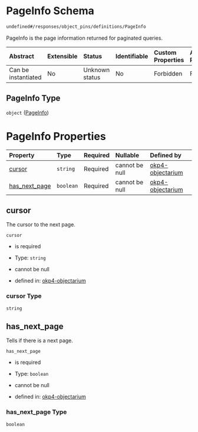 # PageInfo Schema

```txt
undefined#/responses/object_pins/definitions/PageInfo
```

PageInfo is the page information returned for paginated queries.

| Abstract            | Extensible | Status         | Identifiable | Custom Properties | Additional Properties | Access Restrictions | Defined In                                                                     |
| :------------------ | :--------- | :------------- | :----------- | :---------------- | :-------------------- | :------------------ | :----------------------------------------------------------------------------- |
| Can be instantiated | No         | Unknown status | No           | Forbidden         | Forbidden             | none                | [okp4-objectarium.json\*](schema/okp4-objectarium.json "open original schema") |

## PageInfo Type

`object` ([PageInfo](okp4-objectarium-responses-objectpinsresponse-definitions-pageinfo.md))

# PageInfo Properties

| Property                          | Type      | Required | Nullable       | Defined by                                                                                                                                                                                          |
| :-------------------------------- | :-------- | :------- | :------------- | :-------------------------------------------------------------------------------------------------------------------------------------------------------------------------------------------------- |
| [cursor](#cursor)                 | `string`  | Required | cannot be null | [okp4-objectarium](okp4-objectarium-responses-objectpinsresponse-definitions-pageinfo-properties-cursor.md "undefined#/responses/object_pins/definitions/PageInfo/properties/cursor")               |
| [has\_next\_page](#has_next_page) | `boolean` | Required | cannot be null | [okp4-objectarium](okp4-objectarium-responses-objectpinsresponse-definitions-pageinfo-properties-has_next_page.md "undefined#/responses/object_pins/definitions/PageInfo/properties/has_next_page") |

## cursor

The cursor to the next page.

`cursor`

* is required

* Type: `string`

* cannot be null

* defined in: [okp4-objectarium](okp4-objectarium-responses-objectpinsresponse-definitions-pageinfo-properties-cursor.md "undefined#/responses/object_pins/definitions/PageInfo/properties/cursor")

### cursor Type

`string`

## has\_next\_page

Tells if there is a next page.

`has_next_page`

* is required

* Type: `boolean`

* cannot be null

* defined in: [okp4-objectarium](okp4-objectarium-responses-objectpinsresponse-definitions-pageinfo-properties-has_next_page.md "undefined#/responses/object_pins/definitions/PageInfo/properties/has_next_page")

### has\_next\_page Type

`boolean`
